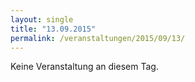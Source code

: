 ```yaml
---
layout: single
title: "13.09.2015"
permalink: /veranstaltungen/2015/09/13/
---
```


Keine Veranstaltung an diesem Tag.

